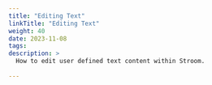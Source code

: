 ```yaml
---
title: "Editing Text"
linkTitle: "Editing Text"
weight: 40
date: 2023-11-08
tags: 
description: >
  How to edit user defined text content within Stroom.
  
---
```



